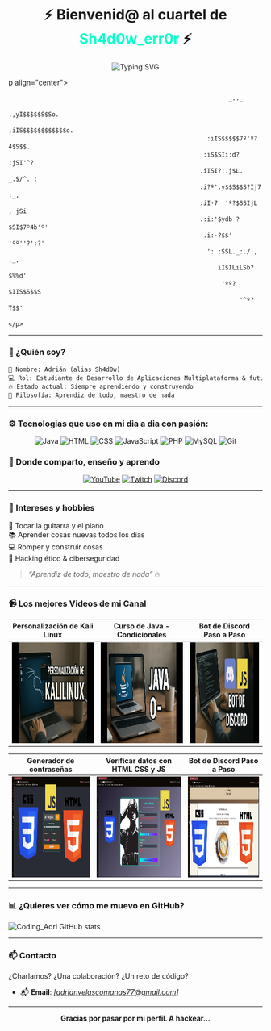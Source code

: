<!-- Perfil README llamativo y profesional para Coding with Adri -->

<h1 align="center">⚡ Bienvenid@ al cuartel de <span style="color:#00ffcc">Sh4d0w_err0r</span> ⚡</h1>

<p align="center">
  <img src="https://readme-typing-svg.demolab.com?font=Fira+Code&pause=1000&center=true&width=435&lines=Developer+%7C+Cibersecurity;Aprendiz+de+todo%2C+maestro+de+nada;Let's+build+%26+break+stuff!;Youtube+Channel" alt="Typing SVG" />
</p>

p align="center">

```text
                                                             _.._
                                                          .,yI$$$$$S$So.
                                                        ,iIS$$$$$$$$$$$$o.
                                                       :iIS$$$$$7º'º?4$S$$.
                                                      :iS$SIi:d?    :jSI'^?
                                                     .iISI?:.j$L.  _.$/^. :
                                                     :i?º'.y$$S$$S?Ij7  :_,
                                                     :iI·7  'º?$SSIjL , jSi
                                                     .:i:'$ydb ?$SI$7º4b'º'
                                                      .i:·?$$' 'ºº''?':?'
                                                       ': :SSL._:./., ,_,
                                                          iI$ILiLSb?$%%d'
                                                           'ºº?$IIS$S$$S
                                                                '^º?T$$'

</p> 
```


---

### 🧠 ¿Quién soy?

```txt
📛 Nombre: Adrián (alias Sh4d0w)
💻 Rol: Estudiante de Desarrollo de Aplicaciones Multiplataforma & futuro especialista en Ciberseguridad
🔥 Estado actual: Siempre aprendiendo y construyendo
🧩 Filosofía: Aprendiz de todo, maestro de nada
```

---

### ⚙️ Tecnologias que uso en mi dia a dia con pasión:

<div align="center">
  
![Java](https://img.shields.io/badge/Java-%23007396.svg?style=for-the-badge&logo=openjdk&logoColor=white)
![HTML](https://img.shields.io/badge/HTML5-%23E34F26.svg?style=for-the-badge&logo=html5&logoColor=white)
![CSS](https://img.shields.io/badge/CSS3-%231572B6.svg?style=for-the-badge&logo=css3&logoColor=white)
![JavaScript](https://img.shields.io/badge/JavaScript-%23F7DF1E.svg?style=for-the-badge&logo=javascript&logoColor=black)
![PHP](https://img.shields.io/badge/PHP-%23777BB4.svg?style=for-the-badge&logo=php&logoColor=white)
![MySQL](https://img.shields.io/badge/MySQL-%234479A1.svg?style=for-the-badge&logo=mysql&logoColor=white)
![Git](https://img.shields.io/badge/Git-%23F05032.svg?style=for-the-badge&logo=git&logoColor=white)

</div>

### 🎥 Donde comparto, enseño y aprendo

<div align="center">

[![YouTube](https://img.shields.io/badge/YouTube-Informática%20y%20proyectos-red?style=for-the-badge&logo=youtube&logoColor=white)](https://www.youtube.com/@CodingWithAdri-s3n)
[![Twitch](https://img.shields.io/badge/Twitch-Proyectos%20en%20vivo-6441a5?style=for-the-badge&logo=twitch&logoColor=white)](https://www.twitch.tv/coding_with_adri)
[![Discord](https://img.shields.io/badge/Discord-Comunidad%20tech-5865F2?style=for-the-badge&logo=discord&logoColor=white)](https://discord.gg/RhYxW79r9g)

</div>

---

### 🧠 Intereses y hobbies

🎸 Tocar la guitarra y el piano  
📚 Aprender cosas nuevas todos los días  
💻 Romper y construir cosas  
🔐 Hacking ético & ciberseguridad

> _“Aprendiz de todo, maestro de nada”_ 🔥

---

### 📹 Los mejores Videos de mi Canal
<!-- BEGIN YOUTUBE-CARDS -->

| Personalización de Kali Linux | Curso de Java - Condicionales | Bot de Discord Paso a Paso |
|-------------------------------|-------------------------------|----------------------------|
| <a href="https://www.youtube.com/watch?v=eyy8SxSaon0"><img src="Miniaturas/Personalizacion_Kali.jpg" width="200px" height="200px"></a> | <a href="https://www.youtube.com/watch?v=Rh84eH2vq0I&list=PLdZNEUB9bY935wlLEYXX6GHj2COBU5ga3&index=2"><img src="Miniaturas/Curso_Java.jpg" width="200px" height="200px"></a> |<a href="https://www.youtube.com/watch?v=0ysavvaKMOw&t=2s"><img src="Miniaturas/Bot_Discord.jpg" width="200px" height="200px"></a> |

| Generador de contraseñas | Verificar datos con HTML CSS y JS | Bot de Discord Paso a Paso |
|--------------------------|-----------------------------------|----------------------------|
| <a href="https://www.youtube.com/watch?v=eyy8SxSaon0"><img src="Miniaturas/Generador_Contrasenas.jpg" width="200px" height="200px"></a> | <a href="https://www.youtube.com/watch?v=zJ-rAZUoNMw"><img src="Miniaturas/Verificar_Datos.jpg" width="200px" height="200px"></a> |<a href="https://www.youtube.com/watch?v=GWD-bA8Hn0s"><img src="Miniaturas/Cafeteria.jpg" width="200px" height="200px"></a> |

<!-- Otra tabla para cuando se necesite
| Generador de contraseñas | Curso de Java - Condicionales | Bot de Discord Paso a Paso |
|-------------------------------|-------------------------------|----------------------------|
| <a href="https://www.youtube.com/watch?v=eyy8SxSaon0"><img src="Miniaturas/Personalizacion_Kali.jpg" width="200px" height="200px"></a> | <a href="https://www.youtube.com/watch?v=3EXWWySOUXY"><img src="Miniaturas/Curso_Java.jpg" width="200px" height="200px"></a> |<a href="https://www.youtube.com/watch?v=0ysavvaKMOw&t=2s"><img src="Miniaturas/Bot_Discord.jpg" width="200px" height="200px"></a> |

-->

<!-- END YOUTUBE-CARDS -->


---
### 📊 ¿Quieres ver cómo me muevo en GitHub?

![Coding_Adri GitHub stats](https://github-readme-stats.vercel.app/api?username=ShadowError-Hack&show_icons=true&theme=gruvbox)

---

### 📫 Contacto

¿Charlamos? ¿Una colaboración? ¿Un reto de código?

- 📬 **Email**: _[adrianvelascomanas77@gmail.com]_  

---

<p align="center"><b>Gracias por pasar por mi perfil. A hackear...</b></p>
